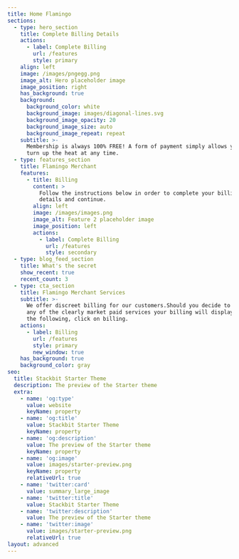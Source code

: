 ```yaml
---
title: Home Flamingo
sections:
  - type: hero_section
    title: Complete Billing Details
    actions:
      - label: Complete Billing
        url: /features
        style: primary
    align: left
    image: /images/pngegg.png
    image_alt: Hero placeholder image
    image_position: right
    has_background: true
    background:
      background_color: white
      background_image: images/diagonal-lines.svg
      background_image_opacity: 20
      background_image_size: auto
      background_image_repeat: repeat
    subtitle: >-
      Membership is always 100% FREE! A form of payment simply allows you to
      turn up the heat at any time.
  - type: features_section
    title: Flamingo Merchant
    features:
      - title: Billing
        content: >
          Follow the instructions below in order to complete your billing
          details and continue.
        align: left
        image: /images/images.png
        image_alt: Feature 2 placeholder image
        image_position: left
        actions:
          - label: Complete Billing
            url: /features
            style: secondary
  - type: blog_feed_section
    title: What's the secret
    show_recent: true
    recent_count: 3
  - type: cta_section
    title: Flamingo Merchant Services
    subtitle: >-
      We offer discreet billing for our customers.Should you decide to access
      any of the clearly market paid services your billing will display one of
      the following, click on billing.
    actions:
      - label: Billing
        url: /features
        style: primary
        new_window: true
    has_background: true
    background_color: gray
seo:
  title: Stackbit Starter Theme
  description: The preview of the Starter theme
  extra:
    - name: 'og:type'
      value: website
      keyName: property
    - name: 'og:title'
      value: Stackbit Starter Theme
      keyName: property
    - name: 'og:description'
      value: The preview of the Starter theme
      keyName: property
    - name: 'og:image'
      value: images/starter-preview.png
      keyName: property
      relativeUrl: true
    - name: 'twitter:card'
      value: summary_large_image
    - name: 'twitter:title'
      value: Stackbit Starter Theme
    - name: 'twitter:description'
      value: The preview of the Starter theme
    - name: 'twitter:image'
      value: images/starter-preview.png
      relativeUrl: true
layout: advanced
---
```

